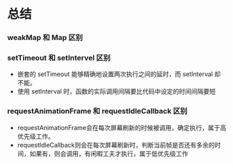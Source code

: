 # 总结

### weakMap 和 Map 区别
### setTimeout 和 setIntervel 区别
 - 嵌套的 setTimeout 能够精确地设置两次执行之间的延时，而 setInterval 却不能。
 - 使用 setInterval 时，函数的实际调用间隔要比代码中设定的时间间隔要短
### requestAnimationFrame 和 requestIdleCallback 区别
 - requestAnimationFrame会在每次屏幕刷新的时候被调用，确定执行，属于高优先级工作。
 - requestIdleCallback则会在每次屏幕刷新时，判断当前帧是否还有多余的时间，如果有，则会调用，有闲暇工夫才执行，属于低优先级工作